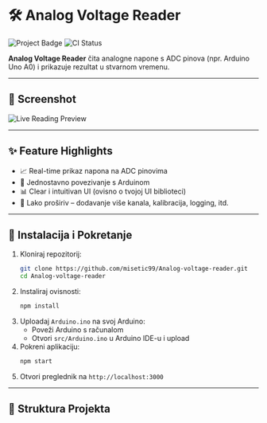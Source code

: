 # 🛠️ Analog Voltage Reader

![Project Badge](https://img.shields.io/badge/version-1.0.0-blue)
![CI Status](https://img.shields.io/badge/CI-passing-brightgreen)

**Analog Voltage Reader** čita analogne napone s ADC pinova (npr. Arduino Uno A0) i prikazuje rezultat u stvarnom vremenu.

---

## 📸 Screenshot

![Live Reading Preview](./docs/screenshot.png)

---

## ✨ Feature Highlights

- 📈 Real-time prikaz napona na ADC pinovima  
- 🔌 Jednostavno povezivanje s Arduinom  
- 📊 Clear i intuitivan UI (ovisno o tvojoj UI biblioteci)  
- 🔧 Lako proširiv – dodavanje više kanala, kalibracija, logging, itd.

---

## 🔧 Instalacija i Pokretanje

1. Kloniraj repozitorij:
    ```bash
    git clone https://github.com/misetic99/Analog-voltage-reader.git
    cd Analog-voltage-reader
    ```
2. Instaliraj ovisnosti:
    ```bash
    npm install
    ```
3. Uploadaj `Arduino.ino` na svoj Arduino:
    - Poveži Arduino s računalom
    - Otvori `src/Arduino.ino` u Arduino IDE-u i upload
4. Pokreni aplikaciju:
    ```bash
    npm start
    ```
5. Otvori preglednik na `http://localhost:3000`

---

## 📂 Struktura Projekta

